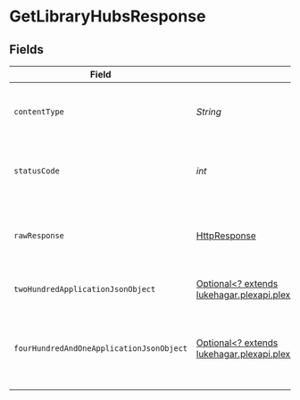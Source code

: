 # GetLibraryHubsResponse


## Fields

| Field                                                                                                                                                       | Type                                                                                                                                                        | Required                                                                                                                                                    | Description                                                                                                                                                 |
| ----------------------------------------------------------------------------------------------------------------------------------------------------------- | ----------------------------------------------------------------------------------------------------------------------------------------------------------- | ----------------------------------------------------------------------------------------------------------------------------------------------------------- | ----------------------------------------------------------------------------------------------------------------------------------------------------------- |
| `contentType`                                                                                                                                               | *String*                                                                                                                                                    | :heavy_check_mark:                                                                                                                                          | HTTP response content type for this operation                                                                                                               |
| `statusCode`                                                                                                                                                | *int*                                                                                                                                                       | :heavy_check_mark:                                                                                                                                          | HTTP response status code for this operation                                                                                                                |
| `rawResponse`                                                                                                                                               | [HttpResponse<InputStream>](https://docs.oracle.com/en/java/javase/11/docs/api/java.net.http/java/net/http/HttpResponse.html)                               | :heavy_check_mark:                                                                                                                                          | Raw HTTP response; suitable for custom response parsing                                                                                                     |
| `twoHundredApplicationJsonObject`                                                                                                                           | [Optional<? extends lukehagar.plexapi.plexapi.models.operations.GetLibraryHubsResponseBody>](../../models/operations/GetLibraryHubsResponseBody.md)         | :heavy_minus_sign:                                                                                                                                          | The hubs specific to the library                                                                                                                            |
| `fourHundredAndOneApplicationJsonObject`                                                                                                                    | [Optional<? extends lukehagar.plexapi.plexapi.models.operations.GetLibraryHubsHubsResponseBody>](../../models/operations/GetLibraryHubsHubsResponseBody.md) | :heavy_minus_sign:                                                                                                                                          | Unauthorized - Returned if the X-Plex-Token is missing from the header or query.                                                                            |